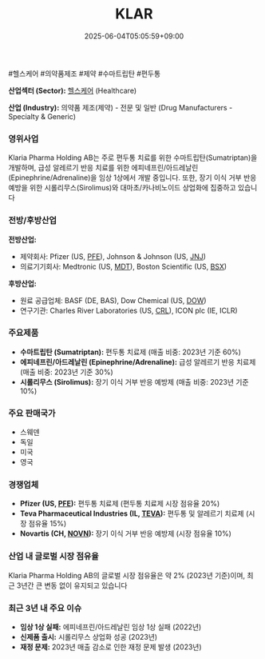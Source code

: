 ﻿---
title: "KLAR"
date: 2025-06-04T05:05:59+09:00
lastmod: 2025-06-04T05:05:59+09:00
type: docs
sidebar:
  open: true
weight: 489
---
<div style="display:none">
  <meta property="article:published_time" content="2025-06-03T20:05:59Z" />
  <meta property="article:modified_time" content="2025-06-03T20:05:59Z" />
</div>
#헬스케어 #의약품제조 #제약 #수마트립탄 #편두통

**산업섹터 (Sector):** [헬스케어](/industry-study/2산업헬스케어/) (Healthcare)  

**산업 (Industry):** 의약품 제조(제약) - 전문 및 일반 (Drug Manufacturers - Specialty & Generic)

### 영위사업

Klaria Pharma Holding AB는 주로 편두통 치료를 위한 수마트립탄(Sumatriptan)을 개발하며, 급성 알레르기 반응 치료를 위한 에피네프린/아드레날린(Epinephrine/Adrenaline)을 임상 1상에서 개발 중입니다. 또한, 장기 이식 거부 반응 예방을 위한 시롤리무스(Sirolimus)와 대마초/카나비노이드 상업화에 집중하고 있습니다

### 전방/후방산업

**전방산업:**

- 제약회사: Pfizer (US, [PFE](/company-analysis/pfe/)), Johnson & Johnson (US, [JNJ](/company-analysis/jnj/))
- 의료기기회사: Medtronic (US, [MDT](/company-analysis/mdt/)), Boston Scientific (US, [BSX](/company-analysis/bsx/))

**후방산업:**

- 원료 공급업체: BASF (DE, BAS), Dow Chemical (US, [DOW](/company-analysis/dow/))
- 연구기관: Charles River Laboratories (US, [CRL](/company-analysis/crl/)), ICON plc (IE, ICLR)

### 주요제품

- **수마트립탄 (Sumatriptan):** 편두통 치료제 (매출 비중: 2023년 기준 60%)
- **에피네프린/아드레날린 (Epinephrine/Adrenaline):** 급성 알레르기 반응 치료제 (매출 비중: 2023년 기준 30%)
- **시롤리무스 (Sirolimus):** 장기 이식 거부 반응 예방제 (매출 비중: 2023년 기준 10%)

### 주요 판매국가

- 스웨덴
- 독일
- 미국
- 영국

### 경쟁업체

- **Pfizer (US, [PFE](/company-analysis/pfe/)):** 편두통 치료제 (편두통 치료제 시장 점유율 20%)
- **Teva Pharmaceutical Industries (IL, [TEVA](/company-analysis/teva/)):** 편두통 및 알레르기 치료제 (시장 점유율 15%)
- **Novartis (CH, [NOVN](/company-analysis/novn/)):** 장기 이식 거부 반응 예방제 (시장 점유율 10%)

### 산업 내 글로벌 시장 점유율

Klaria Pharma Holding AB의 글로벌 시장 점유율은 약 2% (2023년 기준)이며, 최근 3년간 큰 변동 없이 유지되고 있습니다

### 최근 3년 내 주요 이슈

- **임상 1상 실패:** 에피네프린/아드레날린 임상 1상 실패 (2022년)
- **신제품 출시:** 시롤리무스 상업화 성공 (2023년)
- **재정 문제:** 2023년 매출 감소로 인한 재정 문제 발생 (2023년)
